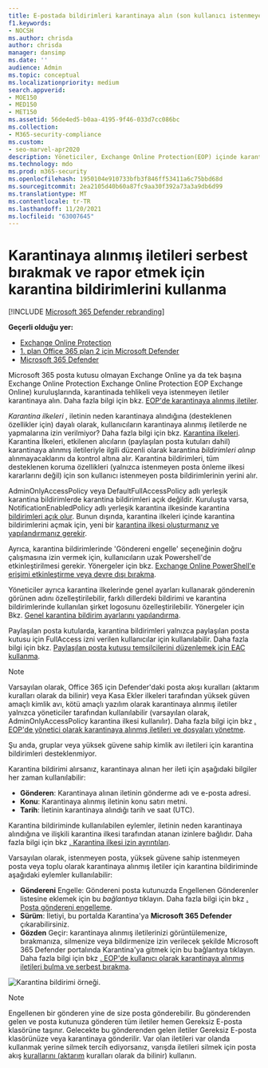 ```yaml
---
title: E-postada bildirimleri karantinaya alın (son kullanıcı istenmeyen posta Microsoft 365
f1.keywords:
- NOCSH
ms.author: chrisda
author: chrisda
manager: dansimp
ms.date: ''
audience: Admin
ms.topic: conceptual
ms.localizationpriority: medium
search.appverid:
- MOE150
- MED150
- MET150
ms.assetid: 56de4ed5-b0aa-4195-9f46-033d7cc086bc
ms.collection:
- M365-security-compliance
ms.custom:
- seo-marvel-apr2020
description: Yöneticiler, Exchange Online Protection(EOP) içinde karantinaya alınmış iletiler için son kullanıcı istenmeyen posta bildirimleri hakkında bilgi edinebilirsiniz.
ms.technology: mdo
ms.prod: m365-security
ms.openlocfilehash: 1950104e910733bfb3f846ff53411a6c75bbd68d
ms.sourcegitcommit: 2ea2105d40b60a87fc9aa30f392a73a3a9db6d99
ms.translationtype: MT
ms.contentlocale: tr-TR
ms.lasthandoff: 11/20/2021
ms.locfileid: "63007645"
---
```

# <a name="use-quarantine-notifications-to-release-and-report-quarantined-messages"></a>Karantinaya alınmış iletileri serbest bırakmak ve rapor etmek için karantina bildirimlerini kullanma

[!INCLUDE [Microsoft 365 Defender rebranding](../includes/microsoft-defender-for-office.md)]

**Geçerli olduğu yer:**
- [Exchange Online Protection](exchange-online-protection-overview.md)
- [1. plan Office 365 plan 2 için Microsoft Defender](defender-for-office-365.md)
- [Microsoft 365 Defender](../defender/microsoft-365-defender.md)

Microsoft 365 posta kutusu olmayan Exchange Online ya da tek başına Exchange Online Protection Exchange Online Protection EOP Exchange Online) kuruluşlarında, karantinada tehlikeli veya istenmeyen iletiler karantinaya alın. Daha fazla bilgi için bkz. [EOP'de karantinaya alınmış iletiler](quarantine-email-messages.md).

_Karantina ilkeleri_ , iletinin neden karantinaya alındığına (desteklenen özellikler için) dayalı olarak, kullanıcıların karantinaya alınmış iletilerde ne yapmalarına izin verilmiyor? Daha fazla bilgi için bkz. [Karantina ilkeleri](quarantine-policies.md). Karantina İlkeleri, etkilenen alıcıların (paylaşılan posta kutuları dahil) karantinaya alınmış iletileriyle ilgili düzenli olarak karantina _bildirimleri alınıp_ alınmayacaklarını da kontrol altına alır. Karantina bildirimleri, tüm desteklenen koruma özellikleri (yalnızca istenmeyen posta önleme ilkesi kararlarını değil) için son kullanıcı istenmeyen posta bildirimlerinin yerini alır.

AdminOnlyAccessPolicy veya DefaultFullAccessPolicy adlı yerleşik karantina bildirimlerde karantina bildirimleri açık değildir. Kuruluşta varsa, NotificationEnabledPolicy adlı yerleşik karantina ilkesinde karantina [bildirimleri açık olur](quarantine-policies.md#full-access-permissions-and-quarantine-notifications). Bunun dışında, karantina ilkeleri içinde karantina bildirimlerini açmak için, yeni bir [karantina ilkesi oluşturmanız ve yapılandırmanız gerekir](quarantine-policies.md#step-1-create-quarantine-policies-in-the-microsoft-365-defender-portal).

Ayrıca, karantina bildirimlerinde 'Göndereni engelle' seçeneğinin doğru çalışmasına izin vermek için, kullanıcıların uzak Powershell'de etkinleştirilmesi gerekir. Yönergeler için bkz. [Exchange Online PowerShell'e erişimi etkinleştirme veya devre dışı bırakma](/powershell/exchange/disable-access-to-exchange-online-powershell).

Yöneticiler ayrıca karantina ilkelerinde genel ayarları kullanarak gönderenin görünen adını özelleştirilebilir, farklı dillerdeki bildirimi ve karantina bildirimlerinde kullanılan şirket logosunu özelleştirilebilir. Yönergeler için Bkz. [Genel karantina bildirim ayarlarını yapılandırma](quarantine-policies.md#configure-global-quarantine-notification-settings-in-the-microsoft-365-defender-portal).

Paylaşılan posta kutularda, karantina bildirimleri yalnızca paylaşılan posta kutusu için FullAccess izni verilen kullanıcılar için kullanılabilir. Daha fazla bilgi için bkz. [Paylaşılan posta kutusu temsilcilerini düzenlemek için EAC kullanma](/Exchange/collaboration-exo/shared-mailboxes#use-the-eac-to-edit-shared-mailbox-delegation).

> [!NOTE]
> Varsayılan olarak, Office 365 için Defender'daki posta akışı kuralları (aktarım kuralları olarak da bilinir) veya Kasa Ekler ilkeleri tarafından yüksek güven amaçlı kimlik avı, kötü amaçlı yazılım olarak karantinaya alınmış iletiler yalnızca yöneticiler tarafından kullanılabilir (varsayılan olarak, AdminOnlyAccessPolicy karantina ilkesi kullanılır). Daha fazla bilgi için bkz [. EOP'de yönetici olarak karantinaya alınmış iletileri ve dosyaları yönetme](manage-quarantined-messages-and-files.md).
>
> Şu anda, gruplar veya yüksek güvene sahip kimlik avı iletileri için karantina bildirimleri desteklenmiyor. 

Karantina bildirimi alırsanız, karantinaya alınan her ileti için aşağıdaki bilgiler her zaman kullanılabilir:

- **Gönderen**: Karantinaya alınan iletinin gönderme adı ve e-posta adresi.
- **Konu**: Karantinaya alınmış iletinin konu satırı metni.
- **Tarih**: İletinin karantinaya alındığı tarih ve saat (UTC).

Karantina bildiriminde kullanılabilen eylemler, iletinin neden karantinaya alındığına ve ilişkili karantina ilkesi tarafından atanan izinlere bağlıdır. Daha fazla bilgi için bkz [. Karantina ilkesi izin ayrıntıları](quarantine-policies.md#quarantine-policy-permission-details).

Varsayılan olarak, istenmeyen posta, yüksek güvene sahip istenmeyen posta veya toplu olarak karantinaya alınmış iletiler için karantina bildiriminde aşağıdaki eylemler kullanılabilir:

- **Göndereni** Engelle: Göndereni posta kutunuzda Engellenen Gönderenler listesine eklemek için bu _bağlantıya_ tıklayın. Daha fazla bilgi için bkz [. Posta göndereni engelleme](https://support.microsoft.com/office/b29fd867-cac9-40d8-aed1-659e06a706e4).
- **Sürüm**: İletiyi, bu portalda Karantina'ya **Microsoft 365 Defender** çıkarabilirsiniz.
- **Gözden** Geçir: karantinaya alınmış iletilerinizi  görüntülemenize, bırakmanıza, silmenize veya bildirmenize izin verilecek şekilde Microsoft 365 Defender portalında Karantina'ya gitmek için bu bağlantıya tıklayın. Daha fazla bilgi için bkz [. EOP'de kullanıcı olarak karantinaya alınmış iletileri bulma ve serbest bırakma](find-and-release-quarantined-messages-as-a-user.md).

![Karantina bildirimi örneği.](../../media/end-user-spam-notification.png)

> [!NOTE]
> Engellenen bir gönderen yine de size posta gönderebilir. Bu gönderenden gelen ve posta kutunuza gönderen tüm iletiler hemen Gereksiz E-posta klasörüne taşınır. Gelecekte bu gönderenden gelen iletiler Gereksiz E-posta klasörünüze veya karantinaya gönderilir. Var olan iletileri var olanda kullanmak yerine silmek tercih ediyorsanız, varışda iletileri silmek için posta akış [kurallarını (aktarım](/exchange/security-and-compliance/mail-flow-rules/mail-flow-rules) kuralları olarak da bilinir) kullanın.
